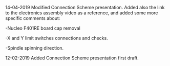 14-04-2019 Modified Connection Scheme presentation.
Added also the link to the electronics assembly video as a reference, and added some more specific comments about:

-Nucleo F401RE board cap removal

-X and Y limit switches connections and checks.

-Spindle spinning direction.


12-02-2019 Added Connection Scheme presentation first draft.